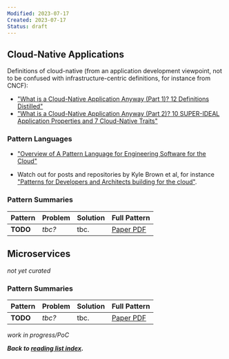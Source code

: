 ```yaml
---
Modified: 2023-07-17
Created: 2023-07-17
Status: draft
--- 
```


<!-- *Reading List #3* -->

## Cloud-Native Applications

Definitions of cloud-native (from an application development viewpoint, not to be confused with infrastructure-centric definitions, for instance from CNCF):

* ["What is a Cloud-Native Application Anyway (Part 1)? 12 Definitions Distilled"](https://medium.com/olzzio/what-is-a-cloud-native-application-anyway-part-1-8241e9c71a62)
* ["What is a Cloud-Native Application Anyway (Part 2)? 10 SUPER-IDEAL Application Properties and 7 Cloud-Native Traits"](https://medium.com/olzzio/what-is-a-cloud-native-application-anyway-part-2-f0e88c3caacb)

### Pattern Languages 

* ["Overview of A Pattern Language for Engineering Software for the Cloud"](https://hillside.net/plop/2018/papers/proceedings/papers/04-sousa.pdf)
<!--  * "TODO" -->
* Watch out for posts and repositories by Kyle Brown et al, for instance ["Patterns for Developers and Architects building for the cloud"](https://kgb1001001.github.io/cloudadoptionpatterns/).

### Pattern Summaries

|Pattern|Problem|Solution|Full Pattern|
|-|-|-|-|
|**TODO**|*tbc?*|tbc.|[Paper PDF]()|


## Microservices 

*not yet curated*

<!--
* []()
  * "TODO" 
-->

### Pattern Summaries

|Pattern|Problem|Solution|Full Pattern|
|-|-|-|-|
|**TODO**|*tbc?*|tbc.|[Paper PDF]()|

<!-- |**TODO**|*tbc?*|tbc.|[Paper PDF]()| -->

*work in progress/PoC*

***Back to [reading list index](/patterns/reading-lists/index.html).***